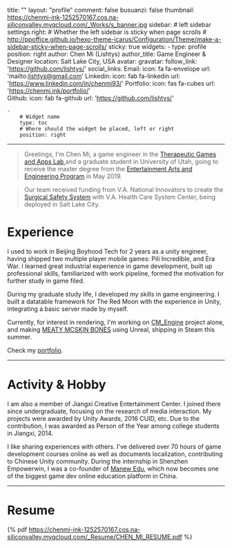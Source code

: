 title: ""
layout: "profile"
comment: false
busuanzi: false
thumbnail: https://chenmi-ink-1252570167.cos.na-siliconvalley.myqcloud.com/_Works/s_banner.jpg
sidebar:
    # left sidebar settings
    right:
        # Whether the left sidebar is sticky when page scrolls
        # http://ppoffice.github.io/hexo-theme-icarus/Configuration/Theme/make-a-sidebar-sticky-when-page-scrolls/
        sticky: true
widgets:
    -
        type: profile
        position: right
        author: Chen Mi (Lishtys) 
        author_title: Game Engineer & Designer
        location: Salt Lake City, USA
        avatar: 
        gravatar: 
        follow_link: 'https://github.com/lishtys/'
        social_links:
            Email:
                icon: fa fa-envelope
                url: 'mailto:lishtys@gmail.com'
            Linkedin:
                icon: fab fa-linkedin
                url: 'https://www.linkedin.com/in/chenmi93/'
            Portfolio:
                icon: fas fa-cubes
                url: 'https://chenmi.ink/portfolio/'                
            Github:
                icon: fab fa-github
                url: 'https://github.com/lishtys/'
   
    -
        # Widget name
        type: toc
        # Where should the widget be placed, left or right
        position: right

---

> Greetings, I'm Chen Mi, a game engineer in the [Therapeutic Games and Apps Lab ](https://library.med.utah.edu/synapse/gapp/)and a graduate student in University of Utah, going to receive the master degree from the [Entertainment Arts and Engineering Program](https://games.utah.edu/) in May 2019. 

> Our team received funding from V.A. National Innovators to create the [Surgical Safety System](https://chenmi.ink/portfolio/Surgery_Checklist.html) with V.A. Health Care System Center, being deployed in Salt Lake City.

# Experience

I used to work in Beijing Boyhood Tech for 2 years as a unity engineer, having shipped two multiple player mobile games: Pili Incredible, and Era War. I learned great industrial experience in game development, built up professional skills, familiarized with work pipeline, formed the motivation for further study in game filed.

During my graduate study life, I developed my skills in game engineering. I built a datatable framework for The Red Moon with the experience in Unity, integrating a basic server made by myself.

Currently, for interest in rendering, I'm working on [CM_Engine](http://chenmi.ink/portfolio/#Engine) project alone, and making [MEATY MCSKIN BONES](https://www.meatymcskinbones.com/blog) using Unreal, shipping in Steam this summer.


Check my [portfolio](http://chenmi.ink/portfolio/).


---

# Activity & Hobby

I am also a member of Jiangxi Creative Entertainment Center. I joined there since undergraduate, focusing on the research of media interaction. My projects were awarded by Unity Awards, 2016 CUID, etc. Due to the contribution, I was awarded as Person of the Year among college students in Jiangxi, 2014.


I like sharing experiences with others. I've delivered over  70 hours of game development courses online as well as documents localization, contributing to Chinese Unity community. During the internship in Shenzhen Empowerwin, I was a co-founder of [Manew Edu](http://edu.manew.com/), which now becomes one of the biggest game dev online education platform in China.


---
# Resume

{% pdf https://chenmi-ink-1252570167.cos.na-siliconvalley.myqcloud.com/_Resume/CHEN_MI_RESUME.pdf %}